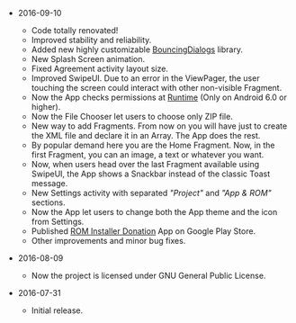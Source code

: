 * 2016-09-10
  * Code totally renovated!
  * Improved stability and reliability.
  * Added new highly customizable [BouncingDialogs](https://github.com/peppe130/BouncingDialogs) library.
  * New Splash Screen animation.
  * Fixed Agreement activity layout size.
  * Improved SwipeUI. Due to an error in the ViewPager, the user touching the screen could interact with other non-visible Fragment.
  * Now the App checks permissions at [Runtime](https://developer.android.com/training/permissions/requesting.html) (Only on Android 6.0 or higher).
  * Now the File Chooser let users to choose only ZIP file.
  * New way to add Fragments. From now on you will have just to create the XML file and declare it in an Array. The App does the rest.
  * By popular demand here you are the Home Fragment. Now, in the first Fragment, you can an image, a text or whatever you want.
  * Now, when users head over the last Fragment available using SwipeUI, the App shows a Snackbar instead of the classic Toast message.
  * New Settings activity with separated _"Project"_ and _"App & ROM"_ sections.
  * Now the App let users to change both the App theme and the icon from Settings.
  * Published [ROM Installer Donation](https://play.google.com/store/apps/details?id=com.peppe130.rominstallerdonation) App on Google Play Store.
  * Other improvements and minor bug fixes.

* 2016-08-09
  * Now the project is licensed under GNU General Public License.

* 2016-07-31
  * Initial release.